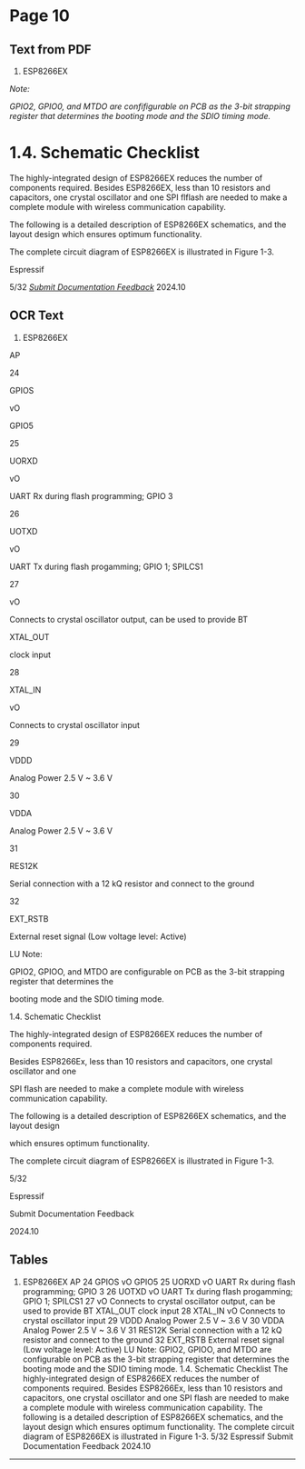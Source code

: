 # Page 10

## Text from PDF

1. ESP8266EX

*Note:*

*GPIO2, GPIO0, and MTDO are confifigurable on PCB as the 3-bit strapping register that determines the*
*booting mode and the SDIO timing mode.*
# 1.4. Schematic Checklist


The highly-integrated design of ESP8266EX reduces the number of components required.
Besides ESP8266EX, less than 10 resistors and capacitors, one crystal oscillator and one
SPI flflash are needed to make a complete module with wireless communication capability.

The following is a detailed description of ESP8266EX schematics, and the layout design
which ensures optimum functionality.

The complete circuit diagram of ESP8266EX is illustrated in Figure 1-3.


Espressif


5/32
*[Submit Documentation Feedback](https://www.espressif.com/en/company/documents/documentation_feedback?docId=2667&sections=&version=2.8)* 2024.10



## OCR Text

1. ESP8266EX

AP

24

GPIOS

vO

GPIO5

25

UORXD

vO

UART Rx during flash programming; GPIO 3

26

UOTXD

vO

UART Tx during flash progamming; GPIO 1; SPILCS1

27

vO

Connects to crystal oscillator output, can be used to provide BT

XTAL_OUT

clock input

28

XTAL_IN

vO

Connects to crystal oscillator input

29

VDDD

Analog Power 2.5 V ~ 3.6 V

30

VDDA

Analog Power 2.5 V ~ 3.6 V

31

RES12K

Serial connection with a 12 kQ resistor and connect to the ground

32

EXT_RSTB

External reset signal (Low voltage level: Active)

LU Note:

GPIO2, GPIOO, and MTDO are configurable on PCB as the 3-bit strapping register that determines the

booting mode and the SDIO timing mode.

1.4. Schematic Checklist

The highly-integrated design of ESP8266EX reduces the number of components required.

Besides ESP8266Ex, less than 10 resistors and capacitors, one crystal oscillator and one

SPI flash are needed to make a complete module with wireless communication capability.

The following is a detailed description of ESP8266EX schematics, and the layout design

which ensures optimum functionality.

The complete circuit diagram of ESP8266EX is illustrated in Figure 1-3.

5/32

Espressif

Submit Documentation Feedback

2024.10

## Tables

1. ESP8266EX
AP
24 GPIOS vO GPIO5
25 UORXD vO UART Rx during flash programming; GPIO 3
26 UOTXD vO UART Tx during flash progamming; GPIO 1; SPILCS1
27 vO
Connects to crystal oscillator output, can be used to provide BT
XTAL_OUT
clock input
28 XTAL_IN vO Connects to crystal oscillator input
29 VDDD Analog Power 2.5 V ~ 3.6 V
30 VDDA Analog Power 2.5 V ~ 3.6 V
31 RES12K Serial connection with a 12 kQ resistor and connect to the ground
32 EXT_RSTB External reset signal (Low voltage level: Active)
LU Note:
GPIO2, GPIOO, and MTDO are configurable on PCB as the 3-bit strapping register that determines the
booting mode and the SDIO timing mode.
1.4. Schematic Checklist
The highly-integrated design of ESP8266EX reduces the number of components required.
Besides ESP8266Ex, less than 10 resistors and capacitors, one crystal oscillator and one
SPI flash are needed to make a complete module with wireless communication capability.
The following is a detailed description of ESP8266EX schematics, and the layout design
which ensures optimum functionality.
The complete circuit diagram of ESP8266EX is illustrated in Figure 1-3.
5/32
Espressif Submit Documentation Feedback 2024.10


---

